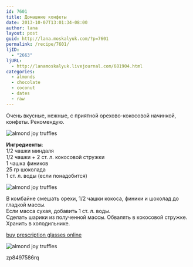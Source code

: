 ```yaml
---
id: 7601
title: Домашние конфеты
date: 2013-10-07T13:01:34-08:00
author: lana
layout: post
guid: http://lana.moskalyuk.com/?p=7601
permalink: /recipe/7601/
ljID:
  - "2663"
ljURL:
  - http://lanamoskalyuk.livejournal.com/681904.html
categories:
  - almonds
  - chocolate
  - coconut
  - dates
  - raw
---
```

Очень вкусные, нежные, с приятной орехово-кокосовой начинкой, конфеты. Рекомендую.

![almond joy truffles](http://farm6.staticflickr.com/5504/10143490924_83c091b814_c.jpg) 

**Ингредиенты**:  
1/2 чашки миндаля  
1/2 чашки + 2 ст. л. кокосовой стружки  
1 чашка фиников  
25 гр шоколада  
1 ст. л. воды (если понадобится)

![almond joy truffles](http://farm4.staticflickr.com/3813/10143496644_4f7a29968a_c.jpg) 

В комбайне смешать орехи, 1/2 чашки кокоса, финики и шоколад до гладкой массы.  
Если масса сухая, добавить 1 ст. л. воды.  
Сделать шарики из полученной массы. Обвалять в кокосовой стружке.  
Хранить в холодильнике.

<div>
  <a href='http://buy-glasses-online.com/' title='buy prescription glasses online'>buy prescription glasses online</a>
</div>

![almond joy truffles](http://farm8.staticflickr.com/7329/10143700073_de6cdac9da_c.jpg) 

<div>
  zp8497586rq
</div>